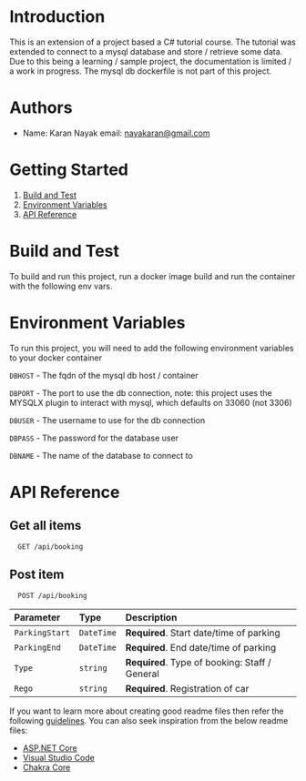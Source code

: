 # Introduction 
This is an extension of a project based a C# tutorial course. The tutorial was extended to connect to a mysql database and store / retrieve some data. Due to this being a learning / sample project, the documentation is limited / a work in progress. The mysql db dockerfile is not part of this project.

# Authors

- Name: Karan Nayak
  email: nayakaran@gmail.com

# Getting Started
1.	[Build and Test](#build-and-test)
2.	[Environment Variables](#environment-variables)
3.	[API Reference](#api-reference)

# Build and Test
To build and run this project, run a docker image build and run the container with the following env vars.

# Environment Variables

To run this project, you will need to add the following environment variables to your docker container

`DBHOST` - The fqdn of the mysql db host / container

`DBPORT` - The port to use the db connection, note: this project uses the MYSQLX plugin to interact with mysql, which defaults on 33060 (not 3306)

`DBUSER` - The username to use for the db connection

`DBPASS` - The password for the database user

`DBNAME` - The name of the database to connect to

# API Reference

## Get all items

```http
  GET /api/booking
```

## Post item

```http
  POST /api/booking
```

| Parameter | Type     | Description                       |
| :-------- | :------- | :-------------------------------- |
| `ParkingStart`      | `DateTime` | **Required**. Start date/time of parking |
| `ParkingEnd`      | `DateTime` | **Required**. End date/time of parking |
| `Type`      | `string` | **Required**. Type of booking: Staff / General |
| `Rego`      | `string` | **Required**. Registration of car |


If you want to learn more about creating good readme files then refer the following [guidelines](https://docs.microsoft.com/en-us/azure/devops/repos/git/create-a-readme?view=azure-devops). You can also seek inspiration from the below readme files:
- [ASP.NET Core](https://github.com/aspnet/Home)
- [Visual Studio Code](https://github.com/Microsoft/vscode)
- [Chakra Core](https://github.com/Microsoft/ChakraCore)
